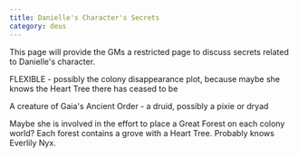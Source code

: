 ```yaml
---
title: Danielle's Character's Secrets
category: deus
---
```

This page will provide the GMs a restricted page to discuss secrets related to Danielle's character.

FLEXIBLE - possibly the colony disappearance plot, because maybe she knows the Heart Tree there has ceased to be

A creature of Gaia's Ancient Order - a druid, possibly a pixie or dryad

Maybe she is involved in the effort to place a Great Forest on each colony world? Each forest contains a grove with a Heart Tree. Probably knows Everlily Nyx.

